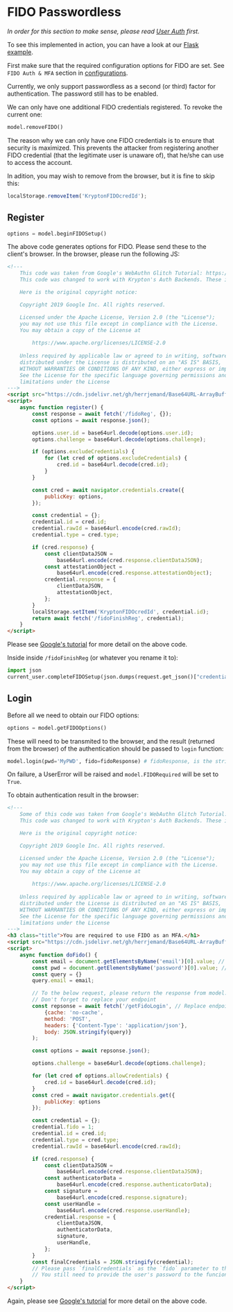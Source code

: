 # FIDO Passwordless

*In order for this section to make sense, please read [User Auth](README-USER-AUTH.md) first.*

To see this implemented in action, you can have a look at our [Flask example](https://github.com/krptn/flaskExample).

First make sure that the required configuration options for FIDO are set. See `FIDO Auth & MFA` section in [configurations](README-CONFIGS.md).

Currently, we only support passwordless as a second (or third) factor for authentication. The password still has to be enabled.

We can only have one additional FIDO credentials registered. To revoke the current one:

```python
model.removeFIDO()
```

The reason why we can only have one FIDO credentials is to ensure that security is maximized. This prevents the attacker from registering another FIDO credential (that the legitimate user is unaware of), that he/she can use to access the account.

In adition, you may wish to remove from the browser, but it is fine to skip this:

```javascript
localStorage.removeItem('KryptonFIDOcredId');
```

## Register

```python
options = model.beginFIDOSetup()
```

The above code generates options for FIDO. Please send these to the client's browser. In the browser, please run the following JS:

```html
<!---
    This code was taken from Google's WebAuthn Glitch Tutorial: https://glitch.com/edit/#!/webauthn-codelab-start?path=README.md%3A1%3A0
    This code was changed to work with Krypton's Auth Backends. These include changing auth URLs, loading JSON data.

    Here is the original copyright notice:

    Copyright 2019 Google Inc. All rights reserved.

    Licensed under the Apache License, Version 2.0 (the "License");
    you may not use this file except in compliance with the License.
    You may obtain a copy of the License at
    
        https://www.apache.org/licenses/LICENSE-2.0
    
    Unless required by applicable law or agreed to in writing, software
    distributed under the License is distributed on an "AS IS" BASIS,
    WITHOUT WARRANTIES OR CONDITIONS OF ANY KIND, either express or implied.
    See the License for the specific language governing permissions and
    limitations under the License
--->
<script src="https://cdn.jsdelivr.net/gh/herrjemand/Base64URL-ArrayBuffer@latest/lib/base64url-arraybuffer.js"></script>
<script>
    async function register() {
        const response = await fetch('/fidoReg', {});
        const options = await response.json();

        options.user.id = base64url.decode(options.user.id);
        options.challenge = base64url.decode(options.challenge);

        if (options.excludeCredentials) {
            for (let cred of options.excludeCredentials) {
                cred.id = base64url.decode(cred.id);
            }
        }

        const cred = await navigator.credentials.create({
            publicKey: options,
        });

        const credential = {};
        credential.id = cred.id;
        credential.rawId = base64url.encode(cred.rawId);
        credential.type = cred.type;

        if (cred.response) {
            const clientDataJSON =
                base64url.encode(cred.response.clientDataJSON);
            const attestationObject =
                base64url.encode(cred.response.attestationObject);
            credential.response = {
                clientDataJSON,
                attestationObject,
            };
        }
        localStorage.setItem('KryptonFIDOcredId', credential.id);
        return await fetch('/fidoFinishReg', credential);
    }
</script>
```

Please see [Google's tutorial](https://developers.google.com/codelabs/webauthn-reauth) for more detail on the above code.

Inside inside `/fidoFinishReg` (or whatever you rename it to):

```python
import json
current_user.completeFIDOSetup(json.dumps(request.get_json()["credentials"])) # Of course, depending on your web framework this will differ
```

## Login

Before all we need to obtain our FIDO options:

```python
options = model.getFIDOOptions()
```

These will need to be transmited to the browser, and the result (returned from the browser) of the authentication should be passed to `login` function:

```python
model.login(pwd='MyPWD', fido=fidoResponse) # fidoResponse, is the stringified JSON from the browser.
```

On failure, a UserError will be raised and `model.FIDORequired` will be set to `True`.

To obtain authentication result in the browser:

```html
<!---
    Some of this code was taken from Google's WebAuthn Glitch Tutorial: https://glitch.com/edit/#!/webauthn-codelab-start?path=README.md%3A1%3A0
    This code was changed to work with Krypton's Auth Backends. These include changing auth URLs, loading JSON data.

    Here is the original copyright notice:

    Copyright 2019 Google Inc. All rights reserved.

    Licensed under the Apache License, Version 2.0 (the "License");
    you may not use this file except in compliance with the License.
    You may obtain a copy of the License at
    
        https://www.apache.org/licenses/LICENSE-2.0
    
    Unless required by applicable law or agreed to in writing, software
    distributed under the License is distributed on an "AS IS" BASIS,
    WITHOUT WARRANTIES OR CONDITIONS OF ANY KIND, either express or implied.
    See the License for the specific language governing permissions and
    limitations under the License
--->
<h3 class="title">You are required to use FIDO as an MFA.</h1>
<script src="https://cdn.jsdelivr.net/gh/herrjemand/Base64URL-ArrayBuffer@latest/lib/base64url-arraybuffer.js"></script>
<script>
    async function doFido() {
        const email = document.getElementsByName('email')[0].value; // Replace with your password form
        const pwd = document.getElementsByName('password')[0].value; // Replace with your password form
        const query = {}
        query.email = email;

        // To the below request, please return the response from model.getFIDOOptions()
        // Don't forget to replace your endpoint
        const repsonse = await fetch('/getFidoLogin', // Replace endpoint with yours 
            {cache: 'no-cache',
            method: 'POST',
            headers: {'Content-Type': 'application/json'},
            body: JSON.stringify(query)}
        );

        const options = await repsonse.json();

        options.challenge = base64url.decode(options.challenge);

        for (let cred of options.allowCredentials) {
            cred.id = base64url.decode(cred.id);
        }
        const cred = await navigator.credentials.get({
            publicKey: options
        });

        const credential = {};
        credential.fido = 1;
        credential.id = cred.id;
        credential.type = cred.type;
        credential.rawId = base64url.encode(cred.rawId);

        if (cred.response) {
            const clientDataJSON =
                base64url.encode(cred.response.clientDataJSON);
            const authenticatorData =
                base64url.encode(cred.response.authenticatorData);
            const signature =
                base64url.encode(cred.response.signature);
            const userHandle =
                base64url.encode(cred.response.userHandle);
            credential.response = {
                clientDataJSON,
                authenticatorData,
                signature,
                userHandle,
            };
        }
        const finalCredentials = JSON.stringify(credential);
        // Please pass `finalCredentials` as the `fido` parameter to the `login` function.
        // You still need to provide the user's password to the funcion also.
    }
</script>
```

Again, please see [Google's tutorial](https://developers.google.com/codelabs/webauthn-reauth) for more detail on the above code.
